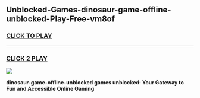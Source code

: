 
## Unblocked-Games-dinosaur-game-offline-unblocked-Play-Free-vm8of
<h3>
<a href="https://premium76.site?title=dinosaur-game-offline-unblocked&ref=10A">CLICK TO PLAY</a></h3>
<hr>

<h3>
<a href="https://premium76.site?title=dinosaur-game-offline-unblocked&ref=10A">CLICK 2 PLAY</a>
  
</h3>

<a href="https://premium76.site?title=dinosaur-game-offline-unblocked&ref=10A"><img src="https://clearcache.store/games.png"></a>


**dinosaur-game-offline-unblocked games unblocked: Your Gateway to Fun and Accessible Online Gaming**
